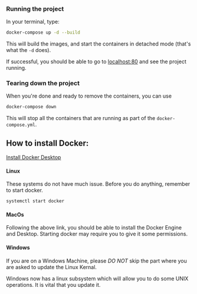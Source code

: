 ### Running the project

In your terminal, type:

```bash
docker-compose up -d --build
```

This will build the images, and start the containers in detached mode (that's what the `-d` does).

If successful, you should be able to go to [localhost:80](http://localhost:80) and see the project running.

### Tearing down the project

When you're done and ready to remove the containers, you can use

```bash
docker-compose down
```

This will stop all the containers that are running as part of the `docker-compose.yml`.

## How to install Docker:

[Install Docker Desktop](https://docs.docker.com/engine/install/)

#### Linux

These systems do not have much issue.  Before you do anything, remember to start docker.

```bash
systemctl start docker
```

#### MacOs

Following the above link, you should be able to install the Docker Engine and Desktop.  Starting docker may require you to give it some permissions.


#### Windows

If you are on a Windows Machine, please *DO NOT* skip the part where you are asked to update the Linux Kernal.

Windows now has a linux subsystem which will allow you to do some UNIX operations.  It is vital that you update it.
